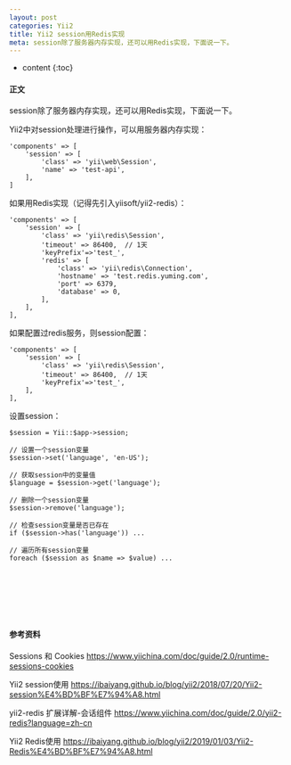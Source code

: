 ```yaml
---
layout: post
categories: Yii2
title: Yii2 session用Redis实现
meta: session除了服务器内存实现，还可以用Redis实现，下面说一下。
---
```

* content
{:toc}

#### 正文

session除了服务器内存实现，还可以用Redis实现，下面说一下。

Yii2中对session处理进行操作，可以用服务器内存实现：

```
'components' => [
    'session' => [
        'class' => 'yii\web\Session',
        'name' => 'test-api',
    ],
]
```

如果用Redis实现（记得先引入yiisoft/yii2-redis）：

```
'components' => [
    'session' => [
        'class' => 'yii\redis\Session',
        'timeout' => 86400,  // 1天
        'keyPrefix'=>'test_',
        'redis' => [
            'class' => 'yii\redis\Connection',
            'hostname' => 'test.redis.yuming.com',
            'port' => 6379,
            'database' => 0,
        ],
    ],
],
```

如果配置过redis服务，则session配置：

```
'components' => [
    'session' => [
        'class' => 'yii\redis\Session',
        'timeout' => 86400,  // 1天
        'keyPrefix'=>'test_',
    ],
],
```

设置session：

```
$session = Yii::$app->session;

// 设置一个session变量
$session->set('language', 'en-US');

// 获取session中的变量值 
$language = $session->get('language');

// 删除一个session变量
$session->remove('language');

// 检查session变量是否已存在
if ($session->has('language')) ...

// 遍历所有session变量
foreach ($session as $name => $value) ...
```

<br/><br/><br/><br/><br/>
#### 参考资料

Sessions 和 Cookies <https://www.yiichina.com/doc/guide/2.0/runtime-sessions-cookies>

Yii2 session使用 <https://ibaiyang.github.io/blog/yii2/2018/07/20/Yii2-session%E4%BD%BF%E7%94%A8.html>

yii2-redis 扩展详解-会话组件 <https://www.yiichina.com/doc/guide/2.0/yii2-redis?language=zh-cn>

Yii2 Redis使用 <https://ibaiyang.github.io/blog/yii2/2019/01/03/Yii2-Redis%E4%BD%BF%E7%94%A8.html>

